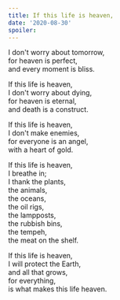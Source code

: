 ```yaml
---
title: If this life is heaven,
date: '2020-08-30'
spoiler: 
---
```


I don't worry about tomorrow,
<br />for heaven is perfect,
<br />and every moment is bliss.

If this life is heaven,
<br />I don't worry about dying,
<br />for heaven is eternal,
<br />and death is a construct.

If this life is heaven,
<br />I don't make enemies,
<br />for everyone is an angel,
<br />with a heart of gold.

If this life is heaven,
<br />I breathe in;
<br />I thank the plants,
<br />the animals,
<br />the oceans,
<br />the oil rigs, 
<br />the lampposts,
<br />the rubbish bins,
<br />the tempeh,
<br />the meat on the shelf.

If this life is heaven,
<br />I will protect the Earth,
<br />and all that grows,
<br />for everything,
<br />is what makes this life heaven.